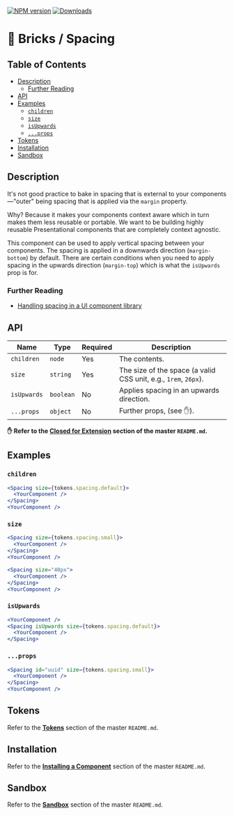 [![NPM
version](https://img.shields.io/npm/v/@bricks/spacing.svg?longCache=true&style=popout-square)](https://www.npmjs.com/package/@bricks/spacing) [![Downloads](https://img.shields.io/npm/dw/bricks.svg?longCache=true&style=popout-square)](https://www.npmjs.com/package/@bricks/spacing)

# 🧱 Bricks / Spacing <!-- omit in toc -->

## Table of Contents <!-- omit in toc -->

- [Description](#description)
  - [Further Reading](#further-reading)
- [API](#api)
- [Examples](#examples)
  - [`children`](#children)
  - [`size`](#size)
  - [`isUpwards`](#isupwards)
  - [`...props`](#props)
- [Tokens](#tokens)
- [Installation](#installation)
- [Sandbox](#sandbox)

## Description

It's not good practice to bake in spacing that is external to your components—"outer" being spacing that is applied via the `margin` property.

Why? Because it makes your components context aware which in turn makes them less reusable or portable. We want to be building highly reusable Presentational components that are completely context agnostic.

This component can be used to apply vertical spacing between your components. The spacing is applied in a downwards direction (`margin-bottom`) by default. There are certain conditions when you need to apply spacing in the upwards direction (`margin-top`) which is what the `isUpwards` prop is for.

### Further Reading

- [Handling spacing in a UI component library](https://medium.com/fed-or-dead/handling-spacing-in-a-ui-component-library-70f3b22ec89)

## API

| Name        | Type      | Required | Description                                                     |
| ----------- | --------- | -------- | --------------------------------------------------------------- |
| `children`  | `node`    | Yes      | The contents.                                                   |
| `size`      | `string`  | Yes      | The size of the space (a valid CSS unit, e.g., `1rem`, `26px`). |
| `isUpwards` | `boolean` | No       | Applies spacing in an upwards direction.                        |
| `...props`  | `object`  | No       | Further props, (see ✋).                                        |

**✋ Refer to the [Closed for Extension](../../README.md#closed-for-extension) section of the master `README.md`.**

## Examples

### `children`

```jsx
<Spacing size={tokens.spacing.default}>
  <YourComponent />
</Spacing>
<YourComponent />
```

### `size`

```jsx
<Spacing size={tokens.spacing.small}>
  <YourComponent />
</Spacing>
<YourComponent />
```

```jsx
<Spacing size="40px">
  <YourComponent />
</Spacing>
<YourComponent />
```

### `isUpwards`

```jsx
<YourComponent />
<Spacing isUpwards size={tokens.spacing.default}>
  <YourComponent />
</Spacing>
```

### `...props`

```jsx
<Spacing id="uuid" size={tokens.spacing.small}>
  <YourComponent />
</Spacing>
<YourComponent />
```

## Tokens

Refer to the [**Tokens**](../../README.md#tokens) section of the master `README.md`.

## Installation

Refer to the [**Installing a Component**](../../README.md#installing-a-component) section of the master `README.md`.

## Sandbox

Refer to the [**Sandbox**](../../README.md#sandbox) section of the master `README.md`.
